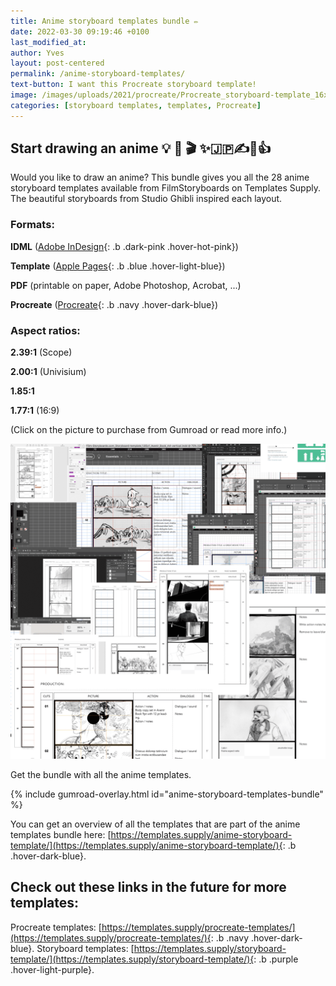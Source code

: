 ```yaml
---
title: Anime storyboard templates bundle ✏️
date: 2022-03-30 09:19:46 +0100
last_modified_at: 
author: Yves
layout: post-centered
permalink: /anime-storyboard-templates/
text-button: I want this Procreate storyboard template!
image: /images/uploads/2021/procreate/Procreate_storyboard-template_16x9_9-frames-Avenir-Next_9pt_DIN_A4-landscape_rule-of-thirds.png
categories: [storyboard templates, templates, Procreate]
---
```

## Start drawing an anime 💡 🥷 🎬 ✨🇯🇵✍️🎥👍
Would you like to draw an anime? This bundle gives you all the 28 anime storyboard templates available from FilmStoryboards on Templates Supply. The beautiful storyboards from Studio Ghibli inspired each layout.

### Formats:

**IDML** ([Adobe InDesign](https://www.adobe.com/products/indesign){: .b .dark-pink .hover-hot-pink})

**Template** ([Apple Pages](/pages-templates/){: .b .blue .hover-light-blue})

**PDF** (printable on paper, Adobe Photoshop, Acrobat, ...)

**Procreate** ([Procreate](https://procreate.art){: .b .navy .hover-dark-blue})

### Aspect ratios:

**2.39:1** (Scope)

**2.00:1** (Univisium)

**1.85:1**

**1.77:1** (16:9)

<p class="tc f5 black-30 measure-wide lh-copy avenir">
(Click on the picture to purchase from Gumroad or read more info.)
</p>

<a href="https://storyboards.gumroad.com/l/anime-storyboard-templates-bundle" class="no-underline pv2 grow db"><img class="w-100" src="/images/uploads/2022/templates/anime-storyboard-templates-overview_01.png"></a>
<figcaption>Get the bundle with all the anime templates.</figcaption>

{% include gumroad-overlay.html id="anime-storyboard-templates-bundle" %}

You can get an overview of all the templates that are part of the anime templates bundle here: [https://templates.supply/anime-storyboard-template/](https://templates.supply/anime-storyboard-template/){: .b .hover-dark-blue}.


## Check out these links in the future for more templates:

Procreate templates: [https://templates.supply/procreate-templates/](https://templates.supply/procreate-templates/){: .b .navy .hover-dark-blue}.
Storyboard templates: [https://templates.supply/storyboard-template/](https://templates.supply/storyboard-template/){: .b .purple .hover-light-purple}.